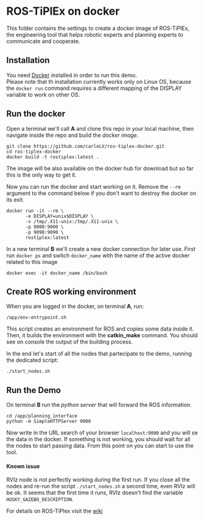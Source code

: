 # ROS-TiPlEx on docker
This folder contains the settings to create a docker image of ROS-TiPlEx, 
the engineering tool that helps robotic experts and planning experts to communicate and cooperate.


## Installation
You need [Docker](https://www.docker.com/) installed in order to run this demo.    
Please note that th installation currently works only on Linux OS, because the `docker run` command requires a different mapping of the DISPLAY variable to work on other OS.

## Run the docker
Open a terminal we'll call **A** and clone this repo in your local machine, then navigate inside the repo and build the *docker image*.
```
git clone https://github.com/carloLV/ros-tiplex-docker.git
cd ros-tiplex-docker
docker build -t rostiplex:latest .
```
The image will be also available on the docker hub for download but so far this is the only way to get it.

Now you can run the docker and start working on it. Remove the `--rm` argument to the command below if you don't want to destroy the docker on its exit.     

```
docker run -it --rm \
       -e DISPLAY=unix$DISPLAY \
       -v /tmp/.X11-unix:/tmp/.X11-unix \
       -p 9000:9000 \
       -p 9090:9090 \
       rostiplex:latest
```
In a new terminal **B** we'll create a new docker connection for later use.
First run `docker ps` and switch `docker_name` with the name of the active docker related to this image
```
docker exec -it docker_name /bin/bash
```

## Create ROS working environment
When you are logged in the docker, on terminal **A**, run:
```
/app/env-entrypoint.sh 
```
This script creates an environment for ROS and copies some data inside it. Then, it builds the environment with the **catkin_make** command.
You should see on console the output of the building process.

In the end let's start of all the nodes that partecipate to the demo, running the dedicated script:
```
./start_nodes.sh
```

## Run the Demo
On terminal **B** run the *python server* that will forward the ROS information.     
```
cd /app/planning_interface    
python -m SimpleHTTPServer 9000
```

Now write in the URL search of your browser `localhost:9000` and you will se the data in the docker. If something is not working, you should wait for all the nodes to start passing data.
From this point on you can start to use the tool.

#### Known issue
RVIz node is not perfectly working during the first run. If you close all the nodes and re-run the script `./start_nodes.sh` a second time, even RVIz will be ok.
It seems that the first time it runs, RVIz doesn't find the variable `HUSKY_GAZEBO_DESCRIPTION`.

For details on ROS-TiPlex visit the [wiki](https://github.com/carloLV/ROS-TiPlEx/wiki)
